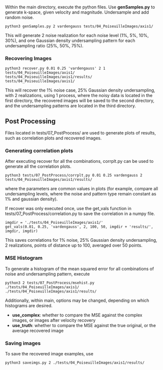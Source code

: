 Within the main directory, execute the python files. Use **genSamples.py** to generate k-space, given velocity and magnitude. Undersample and add random noise.

```
python3 genSamples.py 2 vardengauss tests/04_PoiseuilleImages/axis1/
```
This will generate 2 noise realization for each noise level (1%, 5%, 10%, 30%), and one Gaussian density undersampling pattern for each undersampling ratio (25%, 50%, 75%). 

### Recovering Images
``` 
python3 recover.py 0.01 0.25 'vardengauss' 2 1 tests/04_PoiseuilleImages/axis1/ tests/04_PoiseuilleImages/axis1/results/ tests/04_PoiseuilleImages/axis1/
```
This will recover the 1% noise case, 25% Gaussian density undersampling, with 2 realizations, using 1 process, where the noisy data is located in the first directory, the recovered images will be saved to the second directory, and the undersampling patterns are located in the third directory.

## Post Processing
Files located in tests/07_PostProcess/ are used to generate plots of results, such as correlation plots and recovered images.

### Generating correlation plots

After executing recover for all the combinations, corrplt.py can be used to generate all the correlation plots.

```
python3 tests/07_PostProcess/corrplt.py 0.01 0.25 vardengauss 2 tests/04_PoiseuilleImages/axis1/results/
```
where the parameters are common values in plots (for example, compare all undersampling levels, where the noise and pattern type remain constant as 1% and gaussian density). 

If recover was only executed once, use the get_vals function in tests/07_PostProcess/correlation.py to save the correlation in a numpy file.

```
imgdir = './tests/04_PoiseuilleImages/axis1/'
get_vals(0.01, 0.25, 'vardengauss', 2, 100, 50, imgdir + 'results/', imgdir, imgdir) 
``` 
This saves correlations for 1% noise, 25% Gaussian density undersampling, 2 realizations, points of distance up to 100, averaged over 50 points.

### MSE Histogram
To generate a histogram of the mean squared error for all combinations of noise and undersampling pattern, execute
```
python3 2 tests/07_PostProcess/msehist.py ./tests/04_PoiseuilleImages/axis1/ ./tests/04_PoiseuilleImages/axis1/results/
```
Additionally, within main, options may be changed, depending on which histograms are desired.

* **use_complex**: whether to compare the MSE against the complex images, or images after velocity recovery
* **use_truth**: whether to compare the MSE against the true original, or the average recovered image

### Saving images

To save the recovered image examples, use 
```
python3 saveimgs.py 2 ./tests/04_PoiseuilleImages/axis1/results/
```
